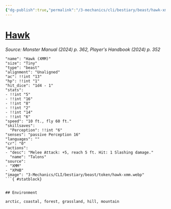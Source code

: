 ```yaml
---
{"dg-publish":true,"permalink":"/3-mechanics/cli/bestiary/beast/hawk-xmm/","tags":["ttrpg-cli/compendium/src/5e/xmm","ttrpg-cli/monster/cr/0","ttrpg-cli/monster/environment/arctic","ttrpg-cli/monster/environment/coastal","ttrpg-cli/monster/environment/forest","ttrpg-cli/monster/environment/grassland","ttrpg-cli/monster/environment/hill","ttrpg-cli/monster/environment/mountain","ttrpg-cli/monster/size/tiny","ttrpg-cli/monster/type/beast"],"created":"2025-02-22T12:02:28.043-05:00","updated":"2025-02-26T17:46:10.670-05:00"}
---
```


# [Hawk](3-Mechanics/CLI/bestiary/beast/hawk-xmm.md)
*Source: Monster Manual (2024) p. 362, Player's Handbook (2024) p. 352*  

```statblock
"name": "Hawk (XMM)"
"size": "Tiny"
"type": "beast"
"alignment": "Unaligned"
"ac": !!int "13"
"hp": !!int "1"
"hit_dice": "1d4 - 1"
"stats":
- !!int "5"
- !!int "16"
- !!int "8"
- !!int "2"
- !!int "14"
- !!int "6"
"speed": "10 ft., fly 60 ft."
"skillsaves":
  "Perception": !!int "6"
"senses": "passive Perception 16"
"languages": ""
"cr": "0"
"actions":
- "desc": "Melee Attack: +5, reach 5 ft. Hit: 1 Slashing damage."
  "name": "Talons"
"source":
- "XMM"
- "XPHB"
"image": "3-Mechanics/CLI/bestiary/beast/token/hawk-xmm.webp"
```{ #statblock}


## Environment

arctic, coastal, forest, grassland, hill, mountain